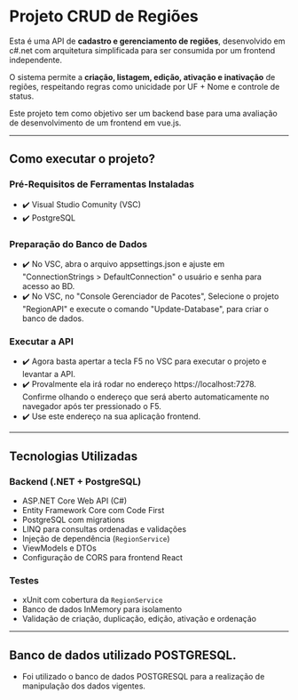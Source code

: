 # Projeto CRUD de Regiões

Esta é uma API de **cadastro e gerenciamento de regiões**, desenvolvido em c#.net com arquitetura simplificada para ser consumida por um frontend independente.

O sistema permite a **criação, listagem, edição, ativação e inativação** de regiões, respeitando regras como unicidade por UF + Nome e controle de status.

Este projeto tem como objetivo ser um backend base para uma avaliação de desenvolvimento de um frontend em vue.js.

---

## Como executar o projeto?

### Pré-Requisitos de Ferramentas Instaladas
- ✔️ Visual Studio Comunity (VSC)
- ✔️ PostgreSQL

### Preparação do Banco de Dados
- ✔️ No VSC, abra o arquivo appsettings.json e ajuste em "ConnectionStrings > DefaultConnection" o usuário e senha para acesso ao BD.
- ✔️ No VSC, no "Console Gerenciador de Pacotes", Selecione o projeto "RegionAPI" e execute o comando "Update-Database", para criar o banco de dados.

### Executar a API
- ✔️ Agora basta apertar a tecla F5 no VSC para executar o projeto e levantar a API.
- ✔️ Provalmente ela irá rodar no endereço https://localhost:7278. Confirme olhando o endereço que será aberto automaticamente no navegador após ter pressionado o F5.
- ✔️ Use este endereço na sua aplicação frontend.

---

## Tecnologias Utilizadas

### **Backend** (.NET + PostgreSQL)
- ASP.NET Core Web API (C#)
- Entity Framework Core com Code First
- PostgreSQL com migrations
- LINQ para consultas ordenadas e validações
- Injeção de dependência (`RegionService`)
- ViewModels e DTOs
- Configuração de CORS para frontend React

### **Testes**
- xUnit com cobertura da `RegionService`
- Banco de dados InMemory para isolamento
- Validação de criação, duplicação, edição, ativação e ordenação

---

## Banco de dados utilizado POSTGRESQL.
- Foi utilizado o banco de dados POSTGRESQL para a realização de manipulação dos dados vigentes.
